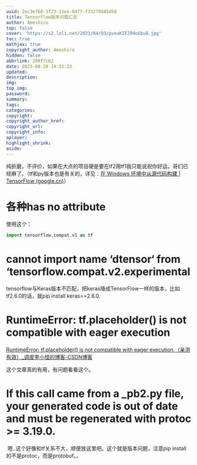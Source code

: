 ```yaml
---
uuid: 2ec3e760-3f23-11ee-847f-f33279885d58
title: Tensorflow版本问题汇总
author: Ameshiro
top: false
cover: 'https://s2.loli.net/2023/04/03/pvexKZFJ94oGbu8.jpg'
toc: true
mathjax: true
copyright_author: Ameshiro
hidden: false
abbrlink: 200f7c02
date: 2023-08-20 14:31:23
updated:
description:
img:
top_img:
password:
summary:
tags:
categories:
copyright:
copyright_author_href:
copyright_url:
copyright_info:
aplayer:
highlight_shrink:
aside:
---
```


​		纯折磨，不评价，如果在大点的项目硬是要在tf2用tf1我只能说祝你好运，哥们已经麻了。（tf和py版本也是有关的，详见：[在 Windows 环境中从源代码构建  | TensorFlow (google.cn)](https://tensorflow.google.cn/install/source_windows?hl=zh-cn#cpu)）

# 各种has no attribute

使用这个：

```python
import tensorflow.compat.v1 as tf
```

# cannot import name ‘dtensor‘ from ‘tensorflow.compat.v2.experimental

​		tensorflow与Keras版本不匹配，把keras降成TensorFlow一样的版本，比如tf2.6.0的话，就pip install keras==2.6.0.

# RuntimeError: tf.placeholder() is not compatible with eager execution

[RuntimeError: tf.placeholder() is not compatible with eager execution.（亲测有效）_调皮李小怪的博客-CSDN博客](https://blog.csdn.net/qq_38388811/article/details/116232512) 

这个文章真的有用，有问题看看这个。

# If this call came from a _pb2.py file, your generated code is out of date and must be regenerated with protoc >= 3.19.0.

​			嗯..这个好像和tf关系不大，顺便放这里吧。这个就是版本问题，注意pip install的不是protoc，而是protobuf。。
